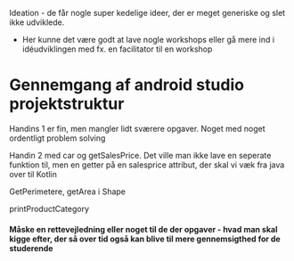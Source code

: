 Ideation - de får nogle super kedelige ideer, der er meget generiske og slet ikke udviklede.

- Her kunne det være godt at lave nogle workshops eller gå mere ind i idéudviklingen med fx. en facilitator til en workshop



Gennemgang af android studio projektstruktur
=======
Handins 1 er fin, men mangler lidt sværere opgaver. Noget med noget ordentligt problem solving

Handin 2 med car og getSalesPrice. Det ville man ikke lave en seperate funktion til, men en getter på en salesprice attribut, der skal vi væk fra java over til Kotlin

GetPerimetere, getArea i Shape

printProductCategory



#### Måske en rettevejledning eller noget til de der opgaver - hvad man skal kigge efter, der så over tid også kan blive til mere gennemsigthed for de studerende
